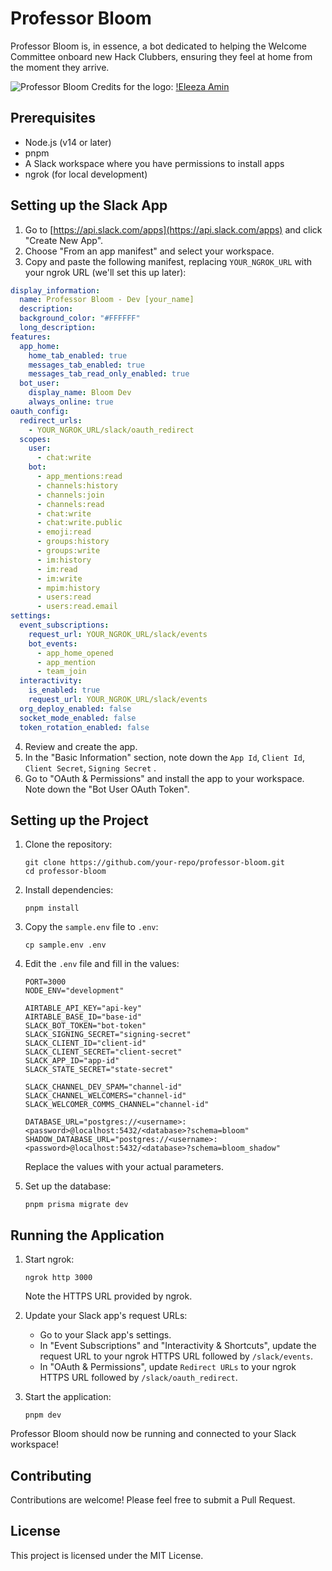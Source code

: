 # Professor Bloom

Professor Bloom is, in essence, a bot dedicated to helping the Welcome Committee onboard new Hack Clubbers, ensuring they feel at home from the moment they arrive.

![Professor Bloom](professor_bloom.jpg)
Credits for the logo: [!Eleeza Amin](https://github.com/E-Lee-Za)

## Prerequisites

- Node.js (v14 or later)
- pnpm
- A Slack workspace where you have permissions to install apps
- ngrok (for local development)

## Setting up the Slack App

1. Go to [https://api.slack.com/apps](https://api.slack.com/apps) and click "Create New App".
2. Choose "From an app manifest" and select your workspace.
3. Copy and paste the following manifest, replacing `YOUR_NGROK_URL` with your ngrok URL (we'll set this up later):

```yaml
display_information:
  name: Professor Bloom - Dev [your_name]
  description:
  background_color: "#FFFFFF"
  long_description:
features:
  app_home:
    home_tab_enabled: true
    messages_tab_enabled: true
    messages_tab_read_only_enabled: true
  bot_user:
    display_name: Bloom Dev
    always_online: true
oauth_config:
  redirect_urls:
    - YOUR_NGROK_URL/slack/oauth_redirect
  scopes:
    user:
      - chat:write
    bot:
      - app_mentions:read
      - channels:history
      - channels:join
      - channels:read
      - chat:write
      - chat:write.public
      - emoji:read
      - groups:history
      - groups:write
      - im:history
      - im:read
      - im:write
      - mpim:history
      - users:read
      - users:read.email
settings:
  event_subscriptions:
    request_url: YOUR_NGROK_URL/slack/events
    bot_events:
      - app_home_opened
      - app_mention
      - team_join
  interactivity:
    is_enabled: true
    request_url: YOUR_NGROK_URL/slack/events
  org_deploy_enabled: false
  socket_mode_enabled: false
  token_rotation_enabled: false
```

4. Review and create the app.
5. In the "Basic Information" section, note down the `App Id`, `Client Id`, `Client Secret`, `Signing Secret` .
6. Go to "OAuth & Permissions" and install the app to your workspace. Note down the "Bot User OAuth Token".

## Setting up the Project

1. Clone the repository:

   ```
   git clone https://github.com/your-repo/professor-bloom.git
   cd professor-bloom
   ```

2. Install dependencies:

   ```
   pnpm install
   ```

3. Copy the `sample.env` file to `.env`:

   ```
   cp sample.env .env
   ```

4. Edit the `.env` file and fill in the values:

   ```
   PORT=3000
   NODE_ENV="development"

   AIRTABLE_API_KEY="api-key"
   AIRTABLE_BASE_ID="base-id"
   SLACK_BOT_TOKEN="bot-token"
   SLACK_SIGNING_SECRET="signing-secret"
   SLACK_CLIENT_ID="client-id"
   SLACK_CLIENT_SECRET="client-secret"
   SLACK_APP_ID="app-id"
   SLACK_STATE_SECRET="state-secret"

   SLACK_CHANNEL_DEV_SPAM="channel-id"
   SLACK_CHANNEL_WELCOMERS="channel-id"
   SLACK_WELCOMER_COMMS_CHANNEL="channel-id"

   DATABASE_URL="postgres://<username>:<password>@localhost:5432/<database>?schema=bloom"
   SHADOW_DATABASE_URL="postgres://<username>:<password>@localhost:5432/<database>?schema=bloom_shadow"
   ```

   Replace the values with your actual parameters.

5. Set up the database:
   ```
   pnpm prisma migrate dev
   ```

## Running the Application

1. Start ngrok:

   ```
   ngrok http 3000
   ```

   Note the HTTPS URL provided by ngrok.

2. Update your Slack app's request URLs:

   - Go to your Slack app's settings.
   - In "Event Subscriptions" and "Interactivity & Shortcuts", update the request URL to your ngrok HTTPS URL followed by `/slack/events`.
   - In "OAuth & Permissions", update `Redirect URLs` to your ngrok HTTPS URL followed by `/slack/oauth_redirect`.

3. Start the application:
   ```
   pnpm dev
   ```

Professor Bloom should now be running and connected to your Slack workspace!

## Contributing

Contributions are welcome! Please feel free to submit a Pull Request.

## License

This project is licensed under the MIT License.
